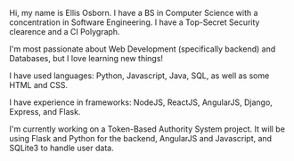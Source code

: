 Hi, my name is Ellis Osborn. I have a BS in Computer Science with a concentration in Software Engineering. I have a Top-Secret Security clearence and a CI Polygraph.

I'm most passionate about Web Development (specifically backend) and Databases, but I love learning new things!

I have used languages: Python, Javascript, Java, SQL, as well as some HTML and CSS.

I have experience in frameworks: NodeJS, ReactJS, AngularJS, Django, Express, and Flask.

I'm currently working on a Token-Based Authority System project. It will be using Flask and Python for the backend, AngularJS and Javascript, and SQLite3 to handle user data.
